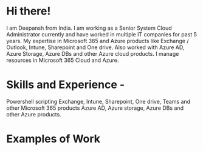 # Hi there!

I am Deepansh from India. I am working as a Senior System Cloud Administrator currently and have worked in multiple IT companies for past 5 years. My expertise in Microsoft 365 and Azure products like Exchange / Outlook, Intune, Sharepoint and One drive. Also worked with Azure AD, Azure Storage, Azure DBs and other Azure cloud products. I manage resources in Microsoft 365 Cloud and Azure.

# Skills and Experience - 
Powershell scripting
Exchange, Intune, Sharepoint, One drive, Teams and other Microsoft 365 products
Azure AD, Azure storage, Azure DBs and other Azure products.

# Examples of Work
